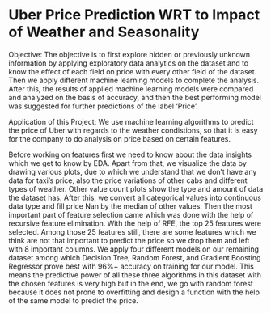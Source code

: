 # Uber Price Prediction WRT to Impact of Weather and Seasonality

Objective:
The objective is to first explore hidden or previously unknown information by applying exploratory data analytics on the dataset and to know the effect of each field on price with every other field of the dataset. Then we apply different machine learning models to complete the analysis. After this, the results of applied machine learning models were compared and analyzed on the basis of accuracy, and then the best performing model was suggested for further predictions of the label ‘Price’.

Application of this Project:
We use machine learning algorithms to predict the price of Uber with regards to the weather condistions, so that it is easy for the company to do analysis on price based on certain features.

Before working on features first we need to know about the data insights which we get to know by EDA. Apart from that, we visualize the data by drawing various plots, due to which we understand that we don’t have any data for taxi’s price, also the price variations of other cabs and different types of weather. Other value count plots show the type and amount of data the dataset has. After this, we convert all categorical values into continuous data type and fill price Nan by the median of other values. Then the most important part of feature selection came which was done with the help of recursive feature elimination. With the help of RFE, the top 25 features were selected. Among those 25 features still, there are some features which we think are not that important to predict the price so we drop them and left with 8 important columns. We apply four different models on our remaining dataset among which Decision Tree, Random Forest, and Gradient Boosting Regressor prove best with 96%+ accuracy on training for our model. This means the predictive power of all these three algorithms in this dataset with the chosen features is very high but in the end, we go with random forest because it does not prone to overfitting and design a function with the help of the same model to predict the price.
